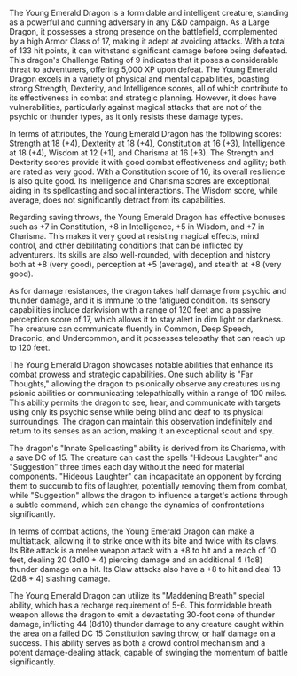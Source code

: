 The Young Emerald Dragon is a formidable and intelligent creature, standing as a powerful and cunning adversary in any D&D campaign. As a Large Dragon, it possesses a strong presence on the battlefield, complemented by a high Armor Class of 17, making it adept at avoiding attacks. With a total of 133 hit points, it can withstand significant damage before being defeated. This dragon's Challenge Rating of 9 indicates that it poses a considerable threat to adventurers, offering 5,000 XP upon defeat. The Young Emerald Dragon excels in a variety of physical and mental capabilities, boasting strong Strength, Dexterity, and Intelligence scores, all of which contribute to its effectiveness in combat and strategic planning. However, it does have vulnerabilities, particularly against magical attacks that are not of the psychic or thunder types, as it only resists these damage types. 

In terms of attributes, the Young Emerald Dragon has the following scores: Strength at 18 (+4), Dexterity at 18 (+4), Constitution at 16 (+3), Intelligence at 18 (+4), Wisdom at 12 (+1), and Charisma at 16 (+3). The Strength and Dexterity scores provide it with good combat effectiveness and agility; both are rated as very good. With a Constitution score of 16, its overall resilience is also quite good. Its Intelligence and Charisma scores are exceptional, aiding in its spellcasting and social interactions. The Wisdom score, while average, does not significantly detract from its capabilities. 

Regarding saving throws, the Young Emerald Dragon has effective bonuses such as +7 in Constitution, +8 in Intelligence, +5 in Wisdom, and +7 in Charisma. This makes it very good at resisting magical effects, mind control, and other debilitating conditions that can be inflicted by adventurers. Its skills are also well-rounded, with deception and history both at +8 (very good), perception at +5 (average), and stealth at +8 (very good). 

As for damage resistances, the dragon takes half damage from psychic and thunder damage, and it is immune to the fatigued condition. Its sensory capabilities include darkvision with a range of 120 feet and a passive perception score of 17, which allows it to stay alert in dim light or darkness. The creature can communicate fluently in Common, Deep Speech, Draconic, and Undercommon, and it possesses telepathy that can reach up to 120 feet.

The Young Emerald Dragon showcases notable abilities that enhance its combat prowess and strategic capabilities. One such ability is "Far Thoughts," allowing the dragon to psionically observe any creatures using psionic abilities or communicating telepathically within a range of 100 miles. This ability permits the dragon to see, hear, and communicate with targets using only its psychic sense while being blind and deaf to its physical surroundings. The dragon can maintain this observation indefinitely and return to its senses as an action, making it an exceptional scout and spy.

The dragon's "Innate Spellcasting" ability is derived from its Charisma, with a save DC of 15. The creature can cast the spells "Hideous Laughter" and "Suggestion" three times each day without the need for material components. "Hideous Laughter" can incapacitate an opponent by forcing them to succumb to fits of laughter, potentially removing them from combat, while "Suggestion" allows the dragon to influence a target's actions through a subtle command, which can change the dynamics of confrontations significantly.

In terms of combat actions, the Young Emerald Dragon can make a multiattack, allowing it to strike once with its bite and twice with its claws. Its Bite attack is a melee weapon attack with a +8 to hit and a reach of 10 feet, dealing 20 (3d10 + 4) piercing damage and an additional 4 (1d8) thunder damage on a hit. Its Claw attacks also have a +8 to hit and deal 13 (2d8 + 4) slashing damage. 

The Young Emerald Dragon can utilize its "Maddening Breath" special ability, which has a recharge requirement of 5-6. This formidable breath weapon allows the dragon to emit a devastating 30-foot cone of thunder damage, inflicting 44 (8d10) thunder damage to any creature caught within the area on a failed DC 15 Constitution saving throw, or half damage on a success. This ability serves as both a crowd control mechanism and a potent damage-dealing attack, capable of swinging the momentum of battle significantly.